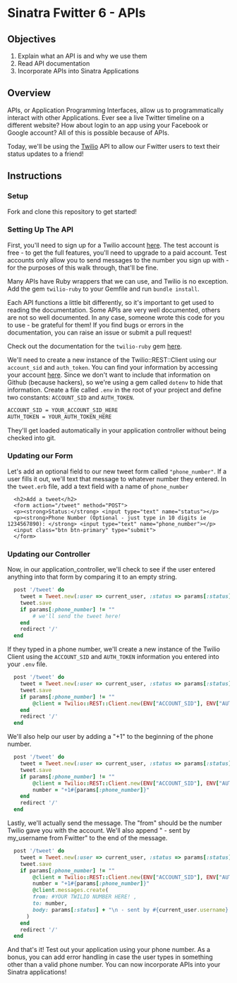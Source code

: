 # Sinatra Fwitter 6 -  APIs


## Objectives

1. Explain what an API is and why we use them
2. Read API documentation
3. Incorporate APIs into Sinatra Applications

## Overview

APIs, or Application Programming Interfaces, allow us to programmatically interact with other Applications. Ever see a live Twitter timeline on a different website? How about login to an app using your Facebook or Google account? All of this is possible because of APIs. 

Today, we'll be using the [Twilio](https://www.twilio.com/) API to allow our Fwitter users to text their status updates to a friend!

## Instructions

### Setup

Fork and clone this repository to get started! 


### Setting Up The API

First, you'll need to sign up for a Twilio account [here](https://www.twilio.com/try-twilio). The test account is free - to get the full features, you'll need to upgrade to a paid account. Test accounts only allow you to send messages to the number you sign up with - for the purposes of this walk through, that'll be fine.

Many APIs have Ruby wrappers that we can use, and Twilio is no exception. Add the gem `twilio-ruby` to your Gemfile and run `bundle install`. 

Each API functions a little bit differently, so it's important to get used to reading the documentation. Some APIs are very well documented, others are not so well documented. In any case, someone wrote this code for you to use - be grateful for them! If you find bugs or errors in the documentation, you can raise an issue or submit a pull request! 

Check out the documentation for the `twilio-ruby` gem [here](https://github.com/twilio/twilio-ruby/blob/master/README.md). 

We'll need to create a new instance of the Twilio::REST::Client using our `account_sid` and `auth_token`. You can find your information by accessing your account [here](https://www.twilio.com/user/account/developer-tools/api-explorer/message-create). Since we don't want to include that information on Github (because hackers), so we're using a gem called `dotenv` to hide that information. Create a file called `.env` in the root of your project and define two constants: `ACCOUNT_SID` and `AUTH_TOKEN`. 

```bash
ACCOUNT_SID = YOUR_ACCOUNT_SID_HERE 
AUTH_TOKEN = YOUR_AUTH_TOKEN_HERE

```

They'll get loaded automatically in your application controller without being checked into git. 

### Updating our Form

Let's add an optional field to our new tweet form called `"phone_number"`. If a user fills it out, we'll text that message to whatever number they entered. In the `tweet.erb` file, add a text field with a name of `phone_number`

```ERB
  <h2>Add a tweet</h2>
  <form action="/tweet" method="POST">
  <p><strong>Status:</strong> <input type="text" name="status"></p>
  <p><strong>Phone Number (Optional - just type in 10 digits ie 1234567890): </strong> <input type="text" name="phone_number"></p>
  <input class="btn btn-primary" type="submit">
  </form>
```

### Updating our Controller

Now, in our application_controller, we'll check to see if the user entered anything into that form by comparing it to an empty string.

```ruby
  post '/tweet' do
    tweet = Tweet.new(:user => current_user, :status => params[:status])
    tweet.save
    if params[:phone_number] != ""
		# we'll send the tweet here!
    end
    redirect '/'
  end
```

If they typed in a phone number, we'll create a new instance of the Twilio Client using the `ACCOUNT_SID` and `AUTH_TOKEN` information you entered into your `.env` file.

```ruby
  post '/tweet' do
    tweet = Tweet.new(:user => current_user, :status => params[:status])
    tweet.save
    if params[:phone_number] != ""
		@client = Twilio::REST::Client.new(ENV["ACCOUNT_SID"], ENV["AUTH_TOKEN"])
    end
    redirect '/'
  end
```

We'll also help our user by adding a "+1" to the beginning of the phone number. 

```ruby
  post '/tweet' do
    tweet = Tweet.new(:user => current_user, :status => params[:status])
    tweet.save
    if params[:phone_number] != ""
		@client = Twilio::REST::Client.new(ENV["ACCOUNT_SID"], ENV["AUTH_TOKEN"])
		number = "+1#{params[:phone_number]}"
    end
    redirect '/'
  end
```

Lastly, we'll actually send the message. The "from" should be the number Twilio gave you with the account. We'll also append " - sent by my_username from Fwitter" to the end of the message.

```ruby
  post '/tweet' do
    tweet = Tweet.new(:user => current_user, :status => params[:status])
    tweet.save
    if params[:phone_number] != ""
		@client = Twilio::REST::Client.new(ENV["ACCOUNT_SID"], ENV["AUTH_TOKEN"])
		number = "+1#{params[:phone_number]}"
		@client.messages.create(
        from: #YOUR TWILIO NUMBER HERE! ,
        to: number,
        body: params[:status] + "\n - sent by #{current_user.username} from Fwitter"
      )
    end
    redirect '/'
  end
```

And that's it! Test out your application using your phone number. As a bonus, you can add error handling in case the user types in something other than a valid phone number. You can now incorporate APIs into your Sinatra applications!
